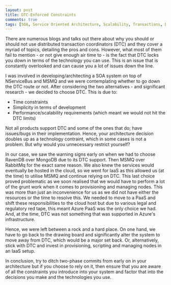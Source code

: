 ```yaml
---
layout: post
title: DTC-Enforced Constraints
comments: true
tags: [SOA, Service Oriented Architecture, Scalability, Transactions, DTC, MSDTC]
---
```


There are numerous blogs and talks out there about why you should or should not use distributed transaction coordinators (DTC) and they cover a myriad of topics, detailing the pros and cons. However, what most of them fail to mention - or not give enough air time to - is the fact that DTC locks you down in terms of the technology you can use. This is an issue that is constantly overlooked and can cause you a lot of issues down the line.

I was involved in developing/architecting a SOA system on top of NServiceBus and MSMQ and we were contemplating whether to go down the DTC route or not. After considering the two alternatives - and significant research - we decided to choose DTC. This is due to: 
- Time constraints
- Simplicity in terms of development
- Performance/scalability requirements (which meant we would not hit the DTC limits)

Not all products support DTC and some of the ones that do; have issues/bugs in their implementation. Hence, your architecture decision doubles up as a technology contraint, which in some cases is not a problem. But why would you unnecessary restrict yourself? 

In our case, we saw the warning signs early on when we had to choose RavenDB over MongoDB due to its DTC support. Then MSMQ over RabbitMq for the exact same reason. We also knew the services would eventually be hosted in the cloud, so we went for IaaS as this allowed us (at the time) to utilise MSMQ and continue relying on DTC. This last choice proved problematic as we soon realised that we would have to perform a lot of the grunt work when it comes to provisioning and managing nodes. This was more than just an inconvenience for us as we did not have either the resources or the time to resolve this. We needed to move to a PaaS and shift these responsibilities to the cloud host but due to various legal and regulatory red tape, this meant Azure PaaS was the only choice we had. And, at the time, DTC was not something that was supported in Azure's infrastructure. 

Hence, we were left between a rock and a hard place. On one hand, we have to go back to the drawing board and significantly alter the system to move away from DTC, which would be a major set back. Or, alternatively, stick with DTC and invest in provisioning, scripting and managing nodes in an IaaS setup.

In conclusion, try to ditch two-phase commits from early on in your architecture but if you choose to rely on it, then ensure that you are aware of all the constraints you introduce into your system and factor that into the decisions you make and the technologies you use.
